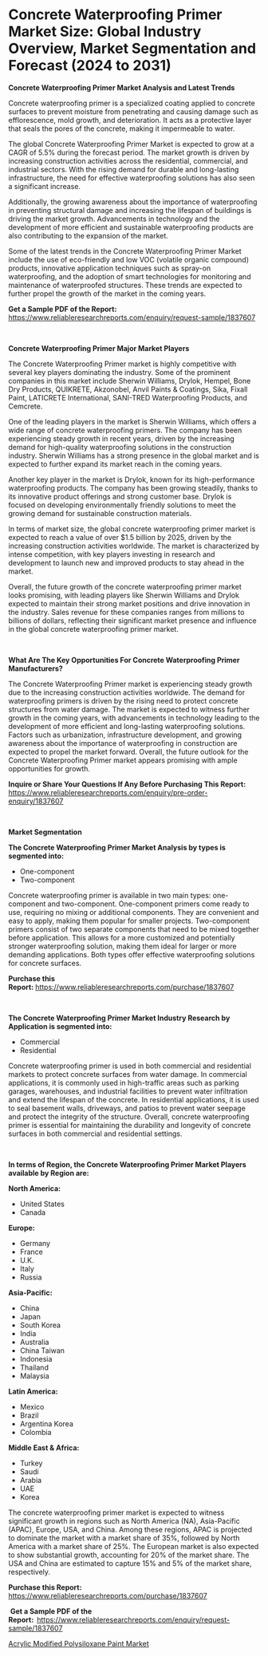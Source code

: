 <p><h1>Concrete Waterproofing Primer Market Size: Global Industry Overview, Market Segmentation and Forecast (2024 to 2031)</h1></p><p><strong>Concrete Waterproofing Primer Market Analysis and Latest Trends</strong></p>
<p><p>Concrete waterproofing primer is a specialized coating applied to concrete surfaces to prevent moisture from penetrating and causing damage such as efflorescence, mold growth, and deterioration. It acts as a protective layer that seals the pores of the concrete, making it impermeable to water.</p><p>The global Concrete Waterproofing Primer Market is expected to grow at a CAGR of 5.5% during the forecast period. The market growth is driven by increasing construction activities across the residential, commercial, and industrial sectors. With the rising demand for durable and long-lasting infrastructure, the need for effective waterproofing solutions has also seen a significant increase.</p><p>Additionally, the growing awareness about the importance of waterproofing in preventing structural damage and increasing the lifespan of buildings is driving the market growth. Advancements in technology and the development of more efficient and sustainable waterproofing products are also contributing to the expansion of the market.</p><p>Some of the latest trends in the Concrete Waterproofing Primer Market include the use of eco-friendly and low VOC (volatile organic compound) products, innovative application techniques such as spray-on waterproofing, and the adoption of smart technologies for monitoring and maintenance of waterproofed structures. These trends are expected to further propel the growth of the market in the coming years.</p></p>
<p><strong>Get a Sample PDF of the Report:&nbsp;</strong> <a href="https://www.reliableresearchreports.com/enquiry/request-sample/1837607">https://www.reliableresearchreports.com/enquiry/request-sample/1837607</a></p>
<p>&nbsp;</p>
<p><strong>Concrete Waterproofing Primer Major Market Players</strong></p>
<p><p>The Concrete Waterproofing Primer market is highly competitive with several key players dominating the industry. Some of the prominent companies in this market include Sherwin Williams, Drylok, Hempel, Bone Dry Products, QUIKRETE, Akzonobel, Anvil Paints & Coatings, Sika, Fixall Paint, LATICRETE International, SANI-TRED Waterproofing Products, and Cemcrete.</p><p>One of the leading players in the market is Sherwin Williams, which offers a wide range of concrete waterproofing primers. The company has been experiencing steady growth in recent years, driven by the increasing demand for high-quality waterproofing solutions in the construction industry. Sherwin Williams has a strong presence in the global market and is expected to further expand its market reach in the coming years.</p><p>Another key player in the market is Drylok, known for its high-performance waterproofing products. The company has been growing steadily, thanks to its innovative product offerings and strong customer base. Drylok is focused on developing environmentally friendly solutions to meet the growing demand for sustainable construction materials.</p><p>In terms of market size, the global concrete waterproofing primer market is expected to reach a value of over $1.5 billion by 2025, driven by the increasing construction activities worldwide. The market is characterized by intense competition, with key players investing in research and development to launch new and improved products to stay ahead in the market.</p><p>Overall, the future growth of the concrete waterproofing primer market looks promising, with leading players like Sherwin Williams and Drylok expected to maintain their strong market positions and drive innovation in the industry. Sales revenue for these companies ranges from millions to billions of dollars, reflecting their significant market presence and influence in the global concrete waterproofing primer market.</p></p>
<p>&nbsp;</p>
<p><strong>What Are The Key Opportunities For Concrete Waterproofing Primer Manufacturers?</strong></p>
<p><p>The Concrete Waterproofing Primer market is experiencing steady growth due to the increasing construction activities worldwide. The demand for waterproofing primers is driven by the rising need to protect concrete structures from water damage. The market is expected to witness further growth in the coming years, with advancements in technology leading to the development of more efficient and long-lasting waterproofing solutions. Factors such as urbanization, infrastructure development, and growing awareness about the importance of waterproofing in construction are expected to propel the market forward. Overall, the future outlook for the Concrete Waterproofing Primer market appears promising with ample opportunities for growth.</p></p>
<p><strong>Inquire or Share Your Questions If Any Before Purchasing This Report:</strong> <a href="https://www.reliableresearchreports.com/enquiry/pre-order-enquiry/1837607">https://www.reliableresearchreports.com/enquiry/pre-order-enquiry/1837607</a></p>
<p>&nbsp;</p>
<p><strong>Market Segmentation</strong></p>
<p><strong>The Concrete Waterproofing Primer Market Analysis by types is segmented into:</strong></p>
<p><ul><li>One-component</li><li>Two-component</li></ul></p>
<p><p>Concrete waterproofing primer is available in two main types: one-component and two-component. One-component primers come ready to use, requiring no mixing or additional components. They are convenient and easy to apply, making them popular for smaller projects. Two-component primers consist of two separate components that need to be mixed together before application. This allows for a more customized and potentially stronger waterproofing solution, making them ideal for larger or more demanding applications. Both types offer effective waterproofing solutions for concrete surfaces.</p></p>
<p><strong>Purchase this Report:&nbsp;</strong><a href="https://www.reliableresearchreports.com/purchase/1837607">https://www.reliableresearchreports.com/purchase/1837607</a></p>
<p>&nbsp;</p>
<p><strong>The Concrete Waterproofing Primer Market Industry Research by Application is segmented into:</strong></p>
<p><ul><li>Commercial</li><li>Residential</li></ul></p>
<p><p>Concrete waterproofing primer is used in both commercial and residential markets to protect concrete surfaces from water damage. In commercial applications, it is commonly used in high-traffic areas such as parking garages, warehouses, and industrial facilities to prevent water infiltration and extend the lifespan of the concrete. In residential applications, it is used to seal basement walls, driveways, and patios to prevent water seepage and protect the integrity of the structure. Overall, concrete waterproofing primer is essential for maintaining the durability and longevity of concrete surfaces in both commercial and residential settings.</p></p>
<p>&nbsp;</p>
<p><strong>In terms of Region, the Concrete Waterproofing Primer Market Players available by Region are:</strong></p>
<p>
    <p> <strong> North America: </strong>
        <ul>
            <li>United States</li>
            <li>Canada</li>
        </ul>
        </p> 
    <p> <strong> Europe: </strong>
        <ul>
            <li>Germany</li>
            <li>France</li>
            <li>U.K.</li>
            <li>Italy</li>
            <li>Russia</li>
        </ul>
        </p> 
    <p> <strong> Asia-Pacific: </strong>
        <ul>
            <li>China</li>
            <li>Japan</li>
            <li>South Korea</li>
            <li>India</li>
            <li>Australia</li>
            <li>China Taiwan</li>
            <li>Indonesia</li>
            <li>Thailand</li>
            <li>Malaysia</li>
        </ul>
        </p> 
    <p> <strong> Latin America: </strong>
        <ul>
            <li>Mexico</li>
            <li>Brazil</li>
            <li>Argentina Korea</li>
            <li>Colombia</li>
        </ul>
        </p> 
    <p> <strong> Middle East & Africa: </strong>
        <ul>
            <li>Turkey</li>
            <li>Saudi</li>
            <li>Arabia</li>
            <li>UAE</li>
            <li>Korea</li>
        </ul>
    </p>
    </p>
<p><p>The concrete waterproofing primer market is expected to witness significant growth in regions such as North America (NA), Asia-Pacific (APAC), Europe, USA, and China. Among these regions, APAC is projected to dominate the market with a market share of 35%, followed by North America with a market share of 25%. The European market is also expected to show substantial growth, accounting for 20% of the market share. The USA and China are estimated to capture 15% and 5% of the market share, respectively.</p></p>
<p><strong>Purchase this Report: </strong><a href="https://www.reliableresearchreports.com/purchase/1837607">https://www.reliableresearchreports.com/purchase/1837607</a></p>
<p>&nbsp;<strong>Get a Sample PDF of the Report:&nbsp;&nbsp;</strong><a href="https://www.reliableresearchreports.com/enquiry/request-sample/1837607">https://www.reliableresearchreports.com/enquiry/request-sample/1837607</a></p>
<p><strong></strong></p>
<p><p><a href="https://github.com/moyahfrancoestellec51j635wcx/Market-Research-Report-List-1/blob/main/acrylic-modified-polysiloxane-paint-market.md">Acrylic Modified Polysiloxane Paint Market</a></p></p>